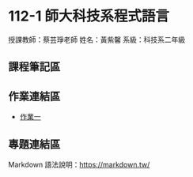  # 112-1 師大科技系程式語言

授課教師：蔡芸琤老師
姓名：黃紫馨
系級：科技系二年級

## 課程筆記區

## 作業連結區
*  [作業一](https://github.com/xiaoqian0108/PL/blob/main/HW1/HW1.ipynb)
## 專題連結區
Markdown 語法說明：https://markdown.tw/
